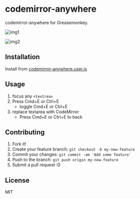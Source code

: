 # codemirror-anywhere

codemirror-anywhere for Greasemonkey.

![img1](http://i.gyazo.com/c29a9a3535c66083827cba81181bd5c1.gif)

![img2](http://i.gyazo.com/990c553552be3ca673e815c777c3f8b2.gif)

## Installation

Install from [codemirror-anywhere.user.js](./codemirror-anywhere.user.js)

## Usage

1. focus any `<textrea>`
2. Press Cmd+E or Ctrl+E
    - toggle Cmd+E or Ctrl+E
3. replace textarea with CodeMirror
    - Press Cmd+E or Ctrl+E to back

## Contributing

1. Fork it!
2. Create your feature branch: `git checkout -b my-new-feature`
3. Commit your changes: `git commit -am 'Add some feature'`
4. Push to the branch: `git push origin my-new-feature`
5. Submit a pull request :D

## License

MIT